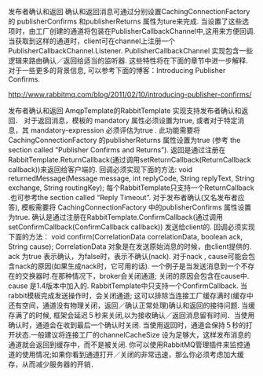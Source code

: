 发布者确认和返回
确认和返回消息可通过分别设置CachingConnectionFactory的 publisherConfirms 和publisherReturns 属性为ture来完成.
当设置了这些选项时，由工厂创建的通道将包装在PublisherCallbackChannel中,这用来方便回调. 当获取到这样的通道时，client可在channel上注册一个 PublisherCallbackChannel.Listener. PublisherCallbackChannel 实现包含一些逻辑来路由确认／返回给适当的监听器. 这些特性将在下面的章节中进一步解释.
对于一些更多的背景信息, 可以参考下面的博客：Introducing Publisher Confirms.

http://www.rabbitmq.com/blog/2011/02/10/introducing-publisher-confirms/

发布者确认和返回
AmqpTemplate的RabbitTemplate 实现支持发布者确认和返回．
对于返回消息，模板的 mandatory 属性必须设置为true, 或者对于特定消息，其 mandatory-expression 必须评估为true .
此功能需要将CachingConnectionFactory 的publisherReturns 属性设置为true (参考 the section called “Publisher Confirms and Returns”).
返回是通过注册在RabbitTemplate.ReturnCallback(通过调用setReturnCallback(ReturnCallback callback))来返回给客户端的. 回调必须实现下面的方法:
void returnedMessage(Message message, int replyCode, String replyText, String exchange, String routingKey);
每个RabbitTemplate只支持一个ReturnCallback .也可参考the section called “Reply Timeout”.
对于发布者确认(又名发布者应答), 模板需要将 CachingConnectionFactory 中的publisherConfirms 属性设置为true.
确认是通过注册在RabbitTemplate.ConfirmCallback(通过调用setConfirmCallback(ConfirmCallback callback)) 发送给client的. 回调必须实现下面的方法：
void confirm(CorrelationData correlationData, boolean ack, String cause);
CorrelationData 对象是在发送原始消息的时候，由client提供的. ack 为true 表示确认，为false时，表示不确认(nack). 对于nack , cause可能会包含nack的原因(如果生成nack时，它可用的话). 
一个例子是当发送消息到一个不存在的交换器时.在那种情况下，broker会关闭通道; 关闭的原因会包含在cause中. cause 是1.4版本中加入的.
RabbitTemplate中只支持一个ConfirmCallback.
当rabbit模板完成发送操作时，会关闭通道; 这可以排除当连接工厂缓存满时(缓存中还有空间，通道没有物理关闭，返回／确认正常处理)确认和返回的接待问题.
当缓存满了的时候, 框架会延迟５秒来关闭,以为接收确认／返回消息留有时间．当使用确认时，通道会在收到最后一个确认时关闭.
当使用返回时，通道会保持５秒的打开状态.一般建议将连接工厂的channelCacheSize 设为足够大，这样发布消息的通道就会返回到缓存中，而不是被关闭.
你可以使用RabbitMQ管理插件来监控通道的使用情况;如果你看到通道打开／关闭的非常迅速，那么你必须考虑加大缓存，从而减少服务器的开销．




